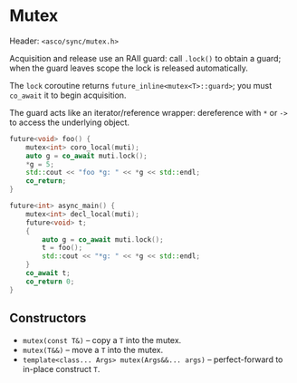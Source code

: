 # Mutex

Header: `<asco/sync/mutex.h>`

Acquisition and release use an RAII guard: call `.lock()` to obtain a guard; when the guard leaves scope the lock is released automatically.

The `lock` coroutine returns `future_inline<mutex<T>::guard>`; you must `co_await` it to begin acquisition.

The guard acts like an iterator/reference wrapper: dereference with `*` or `->` to access the underlying object.

```cpp
future<void> foo() {
    mutex<int> coro_local(muti);
    auto g = co_await muti.lock();
    *g = 5;
    std::cout << "foo *g: " << *g << std::endl;
    co_return;
}

future<int> async_main() {
    mutex<int> decl_local(muti);
    future<void> t;
    {
        auto g = co_await muti.lock();
        t = foo();
        std::cout << "*g: " << *g << std::endl;
    }
    co_await t;
    co_return 0;
}
```

## Constructors

* `mutex(const T&)` – copy a `T` into the mutex.
* `mutex(T&&)` – move a `T` into the mutex.
* `template<class... Args> mutex(Args&&... args)` – perfect-forward to in-place construct `T`.
